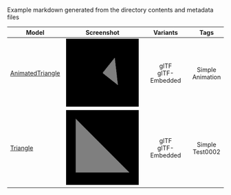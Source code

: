 Example markdown generated from the directory contents and metadata files

| Model | Screenshot | Variants | Tags |
|-------|:----------:|:--------:|:----:|
[AnimatedTriangle](AnimatedTriangle) | ![](2.0/AnimatedTriangle/screenshot/screenshot.gif) | glTF<br>glTF-Embedded | Simple<br>Animation | 
[Triangle](Triangle) | ![](2.0/Triangle/screenshot/screenshot.png) | glTF<br>glTF-Embedded | Simple<br>Test0002 | 
